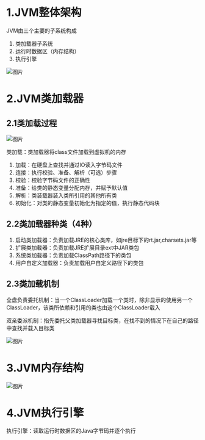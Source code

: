# 1.JVM整体架构

JVM由三个主要的子系统构成

1. 类加载器子系统
2. 运行时数据区（内存结构）
3. 执行引擎

![图片](https://uploader.shimo.im/f/289le9lcxQVUw6w2.png!thumbnail?fileGuid=hkyHgY6GQvrGCv9y)


# 2.JVM类加载器

## 2.1类加载过程

![图片](https://uploader.shimo.im/f/z2LGWkx31toE7HAT.png!thumbnail?fileGuid=hkyHgY6GQvrGCv9y)

类加载：类加载器将class文件加载到虚拟机的内存

1. 加载：在硬盘上查找并通过IO读入字节码文件
2. 连接：执行校验、准备、解析（可选）步骤
3. 校验：校验字节码文件的正确性
4. 准备：给类的静态变量分配内存，并赋予默认值
5. 解析：类装载器装入类所引用的其他所有类
6. 初始化：对类的静态变量初始化为指定的值，执行静态代码块
## 2.2类加载器种类（4种）

1. 启动类加载器：负责加载JRE的核心类库，如jre目标下的rt.jar,charsets.jar等
2. 扩展类加载器：负责加载JRE扩展目录ext中JAR类包
3. 系统类加载器：负责加载ClassPath路径下的类包
4. 用户自定义加载器：负责加载用户自定义路径下的类包
## 2.3类加载机制

全盘负责委托机制：当一个ClassLoader加载一个类时，除非显示的使用另一个ClassLoader，该类所依赖和引用的类也由这个ClassLoader载入

双亲委派机制：指先委托父类加载器寻找目标类，在找不到的情况下在自己的路径中查找并载入目标类

![图片](https://uploader.shimo.im/f/EDfCwfXGXZGojpLj.png!thumbnail?fileGuid=hkyHgY6GQvrGCv9y)


# 3.JVM内存结构

![图片](https://uploader.shimo.im/f/Ry79L8wYRR9yH9aE.png!thumbnail?fileGuid=hkyHgY6GQvrGCv9y)

# 4.JVM执行引擎

执行引擎：读取运行时数据区的Java字节码并逐个执行



